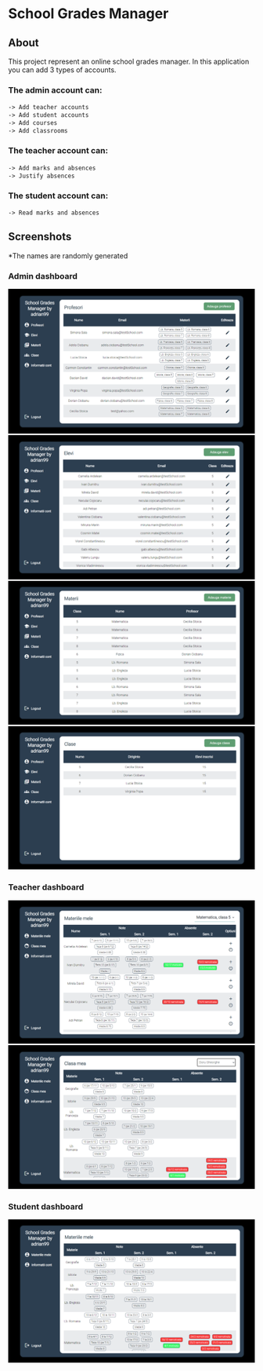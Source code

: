 # School Grades Manager

## About
This project represent an online school grades manager. In this application
you can add 3 types of accounts.  
### The admin account can:  
    -> Add teacher accounts 
    -> Add student accounts
    -> Add courses 
    -> Add classrooms

### The teacher account can:  
    -> Add marks and absences
    -> Justify absences

### The student account can:  
    -> Read marks and absences

## Screenshots
*The names are randomly generated

### Admin dashboard

<img src="./screenshots/ss1.png">
<img src="./screenshots/ss2.png">
<img src="./screenshots/ss3.png">
<img src="./screenshots/ss4.png">

### Teacher dashboard

<img src="./screenshots/ss5.png">
<img src="./screenshots/ss6.png">

### Student dashboard

<img src="./screenshots/ss8.png">